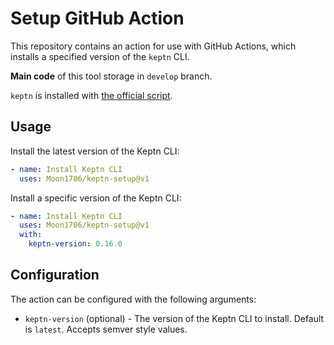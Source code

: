 # Setup GitHub Action

This repository contains an action for use with GitHub Actions, which installs a specified version of the `keptn` CLI.

**Main code** of this tool storage in `develop` branch.

`keptn` is installed with [the official script](https://get.keptn.sh).

## Usage

Install the latest version of the Keptn CLI:

```yaml
- name: Install Keptn CLI
  uses: Moon1706/keptn-setup@v1
```

Install a specific version of the Keptn CLI:

```yaml
- name: Install Keptn CLI
  uses: Moon1706/keptn-setup@v1
  with:
    keptn-version: 0.16.0
```

## Configuration

The action can be configured with the following arguments:

- `keptn-version` (optional) - The version of the Keptn CLI to install. Default is `latest`. Accepts semver style values.
